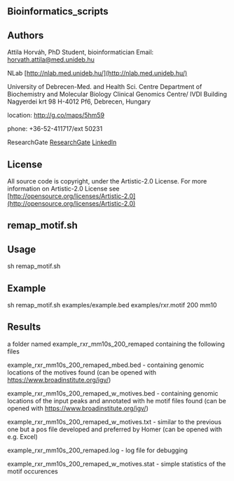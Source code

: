 ## Bioinformatics_scripts ##


## Authors ##

Attila Horváh, PhD Student, bioinformatician
Email: horvath.attila@med.unideb.hu

NLab [http://nlab.med.unideb.hu/](http://nlab.med.unideb.hu/)

University of Debrecen-Med. and Health Sci. Centre
Department of Biochemistry and Molecular Biology
Clinical Genomics Centre/ IVDI Building
Nagyerdei krt 98
H-4012 Pf6, Debrecen, Hungary

location: http://g.co/maps/5hm59

phone: +36-52-411717/ext 50231

ResearchGate
[ResearchGate](https://www.researchgate.net/profile/Attila_Horvath9)
[LinkedIn](https://www.linkedin.com/hp/?dnr=oVL_xVLIOvvZ7IVooNyotA0wOPufXI8UAya1)

## License ##

All source code is copyright, under the Artistic-2.0 License.
For more information on Artistic-2.0 License see [http://opensource.org/licenses/Artistic-2.0](http://opensource.org/licenses/Artistic-2.0)

## remap_motif.sh ##

## Usage ##

sh remap_motif.sh <PEAK> <MOTIF> <SIZE> <GENOME>

## Example ##

sh remap_motif.sh examples/example.bed examples/rxr.motif 200 mm10

## Results ##

 a folder named example_rxr_mm10s_200_remaped containing the following files

example_rxr_mm10s_200_remaped_mbed.bed  - containing genomic locations of the motives found (can be opened with https://www.broadinstitute.org/igv/)

example_rxr_mm10s_200_remaped_w_motives.bed  - containing genomic locations of the input peaks and annotated with he motif files found (can be opened with https://www.broadinstitute.org/igv/)

example_rxr_mm10s_200_remaped_w_motives.txt  - similar to the previous one but a pos file developed and preferred by Homer (can be opened with e.g. Excel) 

example_rxr_mm10s_200_remaped.log  - log file for debugging

example_rxr_mm10s_200_remaped_w_motives.stat - simple statistics of the motif occurences

